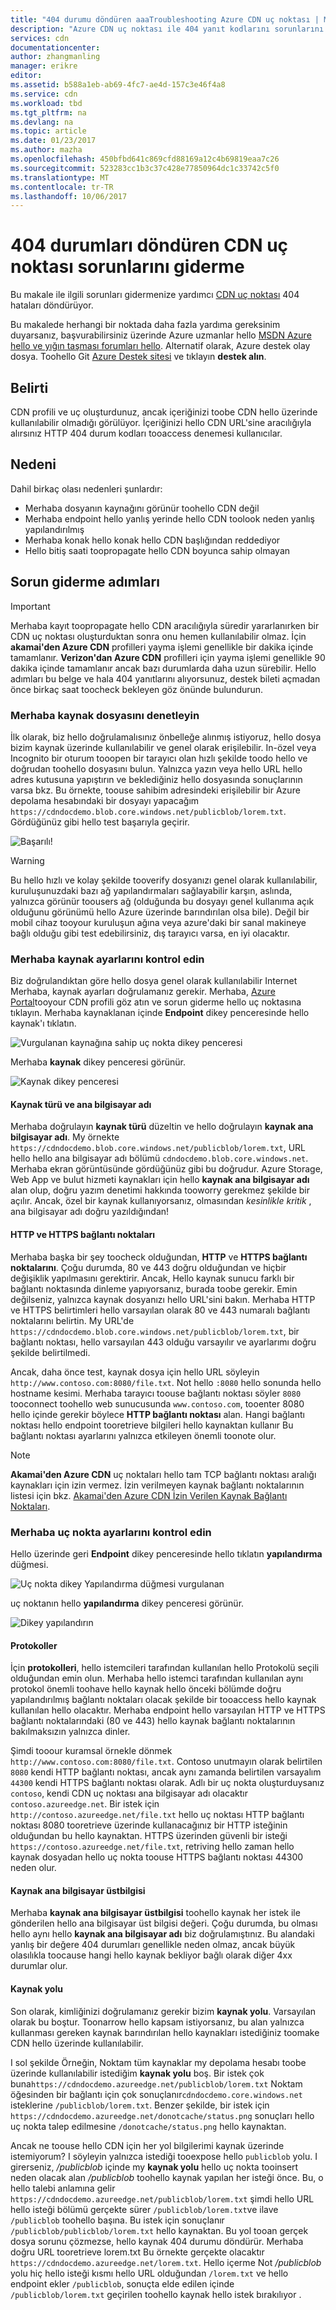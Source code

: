 ```yaml
---
title: "404 durumu döndüren aaaTroubleshooting Azure CDN uç noktası | Microsoft Docs"
description: "Azure CDN uç noktası ile 404 yanıt kodlarını sorunlarını giderin."
services: cdn
documentationcenter: 
author: zhangmanling
manager: erikre
editor: 
ms.assetid: b588a1eb-ab69-4fc7-ae4d-157c3e46f4a8
ms.service: cdn
ms.workload: tbd
ms.tgt_pltfrm: na
ms.devlang: na
ms.topic: article
ms.date: 01/23/2017
ms.author: mazha
ms.openlocfilehash: 450bfbd641c869cfd88169a12c4b69819eaa7c26
ms.sourcegitcommit: 523283cc1b3c37c428e77850964dc1c33742c5f0
ms.translationtype: MT
ms.contentlocale: tr-TR
ms.lasthandoff: 10/06/2017
---
```

# <a name="troubleshooting-cdn-endpoints-returning-404-statuses"></a>404 durumları döndüren CDN uç noktası sorunlarını giderme
Bu makale ile ilgili sorunları gidermenize yardımcı [CDN uç noktası](cdn-create-new-endpoint.md) 404 hataları döndürüyor.

Bu makalede herhangi bir noktada daha fazla yardıma gereksinim duyarsanız, başvurabilirsiniz üzerinde Azure uzmanlar hello [MSDN Azure hello ve yığın taşması forumları hello](https://azure.microsoft.com/support/forums/). Alternatif olarak, Azure destek olay dosya. Toohello Git [Azure Destek sitesi](https://azure.microsoft.com/support/options/) ve tıklayın **destek alın**.

## <a name="symptom"></a>Belirti
CDN profili ve uç oluşturdunuz, ancak içeriğinizi toobe CDN hello üzerinde kullanılabilir olmadığı görülüyor.  İçeriğinizi hello CDN URL'sine aracılığıyla alırsınız HTTP 404 durum kodları tooaccess denemesi kullanıcılar. 

## <a name="cause"></a>Nedeni
Dahil birkaç olası nedenleri şunlardır:

* Merhaba dosyanın kaynağını görünür toohello CDN değil
* Merhaba endpoint hello yanlış yerinde hello CDN toolook neden yanlış yapılandırılmış
* Merhaba konak hello konak hello CDN başlığından reddediyor
* Hello bitiş saati toopropagate hello CDN boyunca sahip olmayan

## <a name="troubleshooting-steps"></a>Sorun giderme adımları
> [!IMPORTANT]
> Merhaba kayıt toopropagate hello CDN aracılığıyla süredir yararlanırken bir CDN uç noktası oluşturduktan sonra onu hemen kullanılabilir olmaz.  İçin <b>akamai'den Azure CDN</b> profilleri yayma işlemi genellikle bir dakika içinde tamamlanır.  <b>Verizon'dan Azure CDN</b> profilleri için yayma işlemi genellikle 90 dakika içinde tamamlanır ancak bazı durumlarda daha uzun sürebilir.  Hello adımları bu belge ve hala 404 yanıtlarını alıyorsunuz, destek bileti açmadan önce birkaç saat toocheck bekleyen göz önünde bulundurun.
> 
> 

### <a name="check-hello-origin-file"></a>Merhaba kaynak dosyasını denetleyin
İlk olarak, biz hello doğrulamalısınız önbelleğe alınmış istiyoruz, hello dosya bizim kaynak üzerinde kullanılabilir ve genel olarak erişilebilir.  In-özel veya Incognito bir oturum tooopen bir tarayıcı olan hızlı şekilde toodo hello ve doğrudan toohello dosyasını bulun.  Yalnızca yazın veya hello URL hello adres kutusuna yapıştırın ve beklediğiniz hello dosyasında sonuçlarının varsa bkz.  Bu örnekte, toouse sahibim adresindeki erişilebilir bir Azure depolama hesabındaki bir dosyayı yapacağım `https://cdndocdemo.blob.core.windows.net/publicblob/lorem.txt`.  Gördüğünüz gibi hello test başarıyla geçirir.

![Başarılı!](./media/cdn-troubleshoot-endpoint/cdn-origin-file.png)

> [!WARNING]
> Bu hello hızlı ve kolay şekilde tooverify dosyanızı genel olarak kullanılabilir, kuruluşunuzdaki bazı ağ yapılandırmaları sağlayabilir karşın, aslında, yalnızca görünür toousers ağ (olduğunda bu dosyayı genel kullanıma açık olduğunu görünümü hello Azure üzerinde barındırılan olsa bile).  Değil bir mobil cihaz tooyour kuruluşun ağına veya azure'daki bir sanal makineye bağlı olduğu gibi test edebilirsiniz, dış tarayıcı varsa, en iyi olacaktır.
> 
> 

### <a name="check-hello-origin-settings"></a>Merhaba kaynak ayarlarını kontrol edin
Biz doğrulandıktan göre hello dosya genel olarak kullanılabilir Internet Merhaba, kaynak ayarları doğrulamanız gerekir.  Merhaba, [Azure Portal](https://portal.azure.com)tooyour CDN profili göz atın ve sorun giderme hello uç noktasına tıklayın.  Merhaba kaynaklanan içinde **Endpoint** dikey penceresinde hello kaynak'ı tıklatın.  

![Vurgulanan kaynağına sahip uç nokta dikey penceresi](./media/cdn-troubleshoot-endpoint/cdn-endpoint.png)

Merhaba **kaynak** dikey penceresi görünür. 

![Kaynak dikey penceresi](./media/cdn-troubleshoot-endpoint/cdn-origin-settings.png)

#### <a name="origin-type-and-hostname"></a>Kaynak türü ve ana bilgisayar adı
Merhaba doğrulayın **kaynak türü** düzeltin ve hello doğrulayın **kaynak ana bilgisayar adı**.  My örnekte `https://cdndocdemo.blob.core.windows.net/publicblob/lorem.txt`, URL hello hello ana bilgisayar adı bölümü `cdndocdemo.blob.core.windows.net`.  Merhaba ekran görüntüsünde gördüğünüz gibi bu doğrudur.  Azure Storage, Web App ve bulut hizmeti kaynakları için hello **kaynak ana bilgisayar adı** alan olup, doğru yazım denetimi hakkında tooworry gerekmez şekilde bir açılır.  Ancak, özel bir kaynak kullanıyorsanız, olmasından *kesinlikle kritik* , ana bilgisayar adı doğru yazıldığından!

#### <a name="http-and-https-ports"></a>HTTP ve HTTPS bağlantı noktaları
Merhaba başka bir şey toocheck olduğundan, **HTTP** ve **HTTPS bağlantı noktalarını**.  Çoğu durumda, 80 ve 443 doğru olduğundan ve hiçbir değişiklik yapılmasını gerektirir.  Ancak, Hello kaynak sunucu farklı bir bağlantı noktasında dinleme yapıyorsanız, burada toobe gerekir.  Emin değilseniz, yalnızca kaynak dosyanızı hello URL'sini bakın.  Merhaba HTTP ve HTTPS belirtimleri hello varsayılan olarak 80 ve 443 numaralı bağlantı noktalarını belirtin. My URL'de `https://cdndocdemo.blob.core.windows.net/publicblob/lorem.txt`, bir bağlantı noktası, hello varsayılan 443 olduğu varsayılır ve ayarlarımı doğru şekilde belirtilmedi.  

Ancak, daha önce test, kaynak dosya için hello URL söyleyin `http://www.contoso.com:8080/file.txt`.  Not hello `:8080` hello sonunda hello hostname kesimi.  Merhaba tarayıcı toouse bağlantı noktası söyler `8080` tooconnect toohello web sunucusunda `www.contoso.com`, tooenter 8080 hello içinde gerekir böylece **HTTP bağlantı noktası** alan.  Hangi bağlantı noktası hello endpoint tooretrieve bilgileri hello kaynaktan kullanır Bu bağlantı noktası ayarlarını yalnızca etkileyen önemli toonote olur.

> [!NOTE]
> **Akamai'den Azure CDN** uç noktaları hello tam TCP bağlantı noktası aralığı kaynakları için izin vermez.  İzin verilmeyen kaynak bağlantı noktalarının listesi için bkz. [Akamai'den Azure CDN İzin Verilen Kaynak Bağlantı Noktaları](https://msdn.microsoft.com/library/mt757337.aspx).  
> 
> 

### <a name="check-hello-endpoint-settings"></a>Merhaba uç nokta ayarlarını kontrol edin
Hello üzerinde geri **Endpoint** dikey penceresinde hello tıklatın **yapılandırma** düğmesi.

![Uç nokta dikey Yapılandırma düğmesi vurgulanan](./media/cdn-troubleshoot-endpoint/cdn-endpoint-configure-button.png)

uç noktanın hello **yapılandırma** dikey penceresi görünür.

![Dikey yapılandırın](./media/cdn-troubleshoot-endpoint/cdn-configure.png)

#### <a name="protocols"></a>Protokoller
İçin **protokolleri**, hello istemcileri tarafından kullanılan hello Protokolü seçili olduğundan emin olun.  Merhaba hello istemci tarafından kullanılan aynı protokol önemli toohave hello kaynak hello önceki bölümde doğru yapılandırılmış bağlantı noktaları olacak şekilde bir tooaccess hello kaynak kullanılan hello olacaktır.  Merhaba endpoint hello varsayılan HTTP ve HTTPS bağlantı noktalarındaki (80 ve 443) hello kaynak bağlantı noktalarının bakılmaksızın yalnızca dinler.

Şimdi tooour kuramsal örnekle dönmek `http://www.contoso.com:8080/file.txt`.  Contoso unutmayın olarak belirtilen `8080` kendi HTTP bağlantı noktası, ancak aynı zamanda belirtilen varsayalım `44300` kendi HTTPS bağlantı noktası olarak.  Adlı bir uç nokta oluşturduysanız `contoso`, kendi CDN uç noktası ana bilgisayar adı olacaktır `contoso.azureedge.net`.  Bir istek için `http://contoso.azureedge.net/file.txt` hello uç noktası HTTP bağlantı noktası 8080 tooretrieve üzerinde kullanacağınız bir HTTP isteğinin olduğundan bu hello kaynaktan.  HTTPS üzerinden güvenli bir isteği `https://contoso.azureedge.net/file.txt`, retriving hello zaman hello kaynak dosyadan hello uç nokta toouse HTTPS bağlantı noktası 44300 neden olur.

#### <a name="origin-host-header"></a>Kaynak ana bilgisayar üstbilgisi
Merhaba **kaynak ana bilgisayar üstbilgisi** toohello kaynak her istek ile gönderilen hello ana bilgisayar üst bilgisi değeri.  Çoğu durumda, bu olması hello aynı hello **kaynak ana bilgisayar adı** biz doğrulamıştınız.  Bu alandaki yanlış bir değere 404 durumları genellikle neden olmaz, ancak büyük olasılıkla toocause hangi hello kaynak bekliyor bağlı olarak diğer 4xx durumlar olur.

#### <a name="origin-path"></a>Kaynak yolu
Son olarak, kimliğinizi doğrulamanız gerekir bizim **kaynak yolu**.  Varsayılan olarak bu boştur.  Toonarrow hello kapsam istiyorsanız, bu alan yalnızca kullanması gereken kaynak barındırılan hello kaynakları istediğiniz toomake CDN hello üzerinde kullanılabilir.  

I sol şekilde Örneğin, Noktam tüm kaynaklar my depolama hesabı toobe üzerinde kullanılabilir istediğim **kaynak yolu** boş.  Bir istek çok buna`https://cdndocdemo.azureedge.net/publicblob/lorem.txt` Noktam öğesinden bir bağlantı için çok sonuçlanır`cdndocdemo.core.windows.net` isteklerine `/publicblob/lorem.txt`.  Benzer şekilde, bir istek için `https://cdndocdemo.azureedge.net/donotcache/status.png` sonuçları hello uç nokta talep edilmesine `/donotcache/status.png` hello kaynaktan.

Ancak ne toouse hello CDN için her yol bilgilerimi kaynak üzerinde istemiyorum?  I söyleyin yalnızca istediği tooexpose hello `publicblob` yolu.  I girerseniz, */publicblob* içinde my **kaynak yolu** hello uç nokta tooinsert neden olacak alan */publicblob* toohello kaynak yapılan her isteği önce.  Bu, o hello talebi anlamına gelir `https://cdndocdemo.azureedge.net/publicblob/lorem.txt` şimdi hello URL hello isteği bölümü gerçekte sürer `/publicblob/lorem.txt`ve ilave `/publicblob` toohello başına. Bu istek için sonuçlanır `/publicblob/publicblob/lorem.txt` hello kaynaktan.  Bu yol tooan gerçek dosya sorunu çözmezse, hello kaynak 404 durumu döndürür.  Merhaba doğru URL tooretrieve lorem.txt Bu örnekte gerçekte olacaktır `https://cdndocdemo.azureedge.net/lorem.txt`.  Hello içerme Not */publicblob* yolu hiç hello isteği kısmı hello URL olduğundan `/lorem.txt` ve hello endpoint ekler `/publicblob`, sonuçta elde edilen içinde `/publicblob/lorem.txt` geçirilen toohello kaynak hello istek bırakılıyor .

